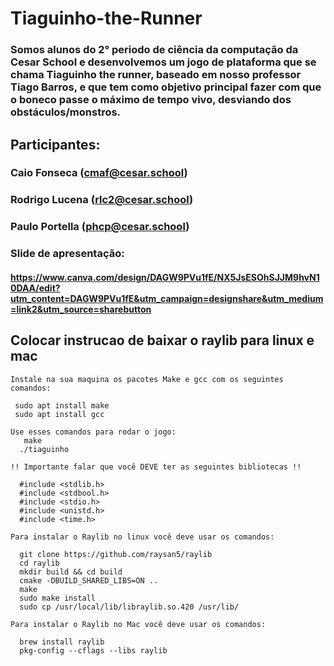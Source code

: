 # Tiaguinho-the-Runner
### Somos alunos do 2° periodo de ciência da computação da Cesar School e desenvolvemos um jogo de plataforma que se chama Tiaguinho the runner, baseado em nosso professor Tiago Barros, e que tem como objetivo principal fazer com que o boneco passe o máximo de tempo vivo, desviando dos obstáculos/monstros.

## Participantes:

### Caio Fonseca (cmaf@cesar.school)
### Rodrigo Lucena (rlc2@cesar.school)
### Paulo Portella (phcp@cesar.school)

### Slide de apresentação:

#### https://www.canva.com/design/DAGW9PVu1fE/NX5JsESOhSJJM9hvN10DAA/edit?utm_content=DAGW9PVu1fE&utm_campaign=designshare&utm_medium=link2&utm_source=sharebutton

## Colocar instrucao de baixar o raylib para linux e mac
```
Instale na sua maquina os pacotes Make e gcc com os seguintes comandos: 

 sudo apt install make
 sudo apt install gcc

Use esses comandos para rodar o jogo:
   make
  ./tiaguinho

!! Importante falar que você DEVE ter as seguintes bibliotecas !!

  #include <stdlib.h>
  #include <stdbool.h>
  #include <stdio.h>
  #include <unistd.h>
  #include <time.h>

Para instalar o Raylib no linux você deve usar os comandos:

  git clone https://github.com/raysan5/raylib
  cd raylib
  mkdir build && cd build
  cmake -DBUILD_SHARED_LIBS=ON ..
  make
  sudo make install
  sudo cp /usr/local/lib/libraylib.so.420 /usr/lib/

Para instalar o Raylib no Mac você deve usar os comandos:

  brew install raylib
  pkg-config --cflags --libs raylib


  
